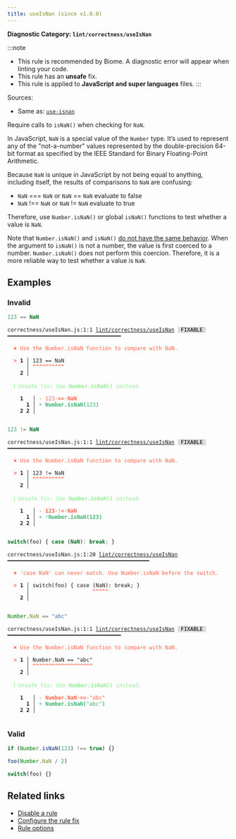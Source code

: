 ```yaml
---
title: useIsNan (since v1.0.0)
---
```


**Diagnostic Category: `lint/correctness/useIsNan`**

:::note
- This rule is recommended by Biome. A diagnostic error will appear when linting your code.
- This rule has an **unsafe** fix.
- This rule is applied to **JavaScript and super languages** files.
:::

Sources: 
- Same as: <a href="https://eslint.org/docs/latest/rules/use-isnan" target="_blank"><code>use-isnan</code></a>

Require calls to `isNaN()` when checking for `NaN`.

In JavaScript, `NaN` is a special value of the `Number` type.
It’s used to represent any of the "not-a-number" values represented by the double-precision 64-bit format as specified by the IEEE Standard for Binary Floating-Point Arithmetic.

Because `NaN` is unique in JavaScript by not being equal to anything, including itself, the results of comparisons to `NaN` are confusing:

- `NaN` === `NaN` or `NaN` == `NaN` evaluate to false
- `NaN` !== `NaN` or `NaN` != `NaN` evaluate to true

Therefore, use `Number.isNaN()` or global `isNaN()` functions to test whether a value is `NaN`.

Note that `Number.isNaN()` and `isNaN()` [do not have the same behavior](https://developer.mozilla.org/en-US/docs/Web/JavaScript/Reference/Global_Objects/isNaN#description).
When the argument to `isNaN()` is not a number, the value is first coerced to a number.
`Number.isNaN()` does not perform this coercion.
Therefore, it is a more reliable way to test whether a value is `NaN`.

## Examples

### Invalid

```jsx
123 == NaN
```

<pre class="language-text"><code class="language-text">correctness/useIsNan.js:1:1 <a href="https://biomejs.dev/linter/rules/use-is-nan">lint/correctness/useIsNan</a> <span style="color: #000; background-color: #ddd;"> FIXABLE </span> ━━━━━━━━━━━━━━━━━━━━━━━━━━━━━━━━━━━━

<strong><span style="color: Tomato;">  </span></strong><strong><span style="color: Tomato;">✖</span></strong> <span style="color: Tomato;">Use the Number.isNaN function to compare with NaN.</span>
  
<strong><span style="color: Tomato;">  </span></strong><strong><span style="color: Tomato;">&gt;</span></strong> <strong>1 │ </strong>123 == NaN
   <strong>   │ </strong><strong><span style="color: Tomato;">^</span></strong><strong><span style="color: Tomato;">^</span></strong><strong><span style="color: Tomato;">^</span></strong><strong><span style="color: Tomato;">^</span></strong><strong><span style="color: Tomato;">^</span></strong><strong><span style="color: Tomato;">^</span></strong><strong><span style="color: Tomato;">^</span></strong><strong><span style="color: Tomato;">^</span></strong><strong><span style="color: Tomato;">^</span></strong><strong><span style="color: Tomato;">^</span></strong>
    <strong>2 │ </strong>
  
<strong><span style="color: lightgreen;">  </span></strong><strong><span style="color: lightgreen;">ℹ</span></strong> <span style="color: lightgreen;">Unsafe fix</span><span style="color: lightgreen;">: </span><span style="color: lightgreen;">Use </span><span style="color: lightgreen;"><strong>Number.isNaN()</strong></span><span style="color: lightgreen;"> instead.</span>
  
    <strong>1</strong>  <strong> │ </strong><span style="color: Tomato;">-</span> <span style="color: Tomato;">1</span><span style="color: Tomato;">2</span><span style="color: Tomato;">3</span><span style="color: Tomato;"><span style="opacity: 0.8;"><strong>·</strong></span></span><span style="color: Tomato;"><strong>=</strong></span><span style="color: Tomato;"><strong>=</strong></span><span style="color: Tomato;"><span style="opacity: 0.8;"><strong>·</strong></span></span><span style="color: Tomato;"><strong>N</strong></span><span style="color: Tomato;"><strong>a</strong></span><span style="color: Tomato;"><strong>N</strong></span>
      <strong>1</strong><strong> │ </strong><span style="color: MediumSeaGreen;">+</span> <span style="color: MediumSeaGreen;"><strong>N</strong></span><span style="color: MediumSeaGreen;"><strong>u</strong></span><span style="color: MediumSeaGreen;"><strong>m</strong></span><span style="color: MediumSeaGreen;"><strong>b</strong></span><span style="color: MediumSeaGreen;"><strong>e</strong></span><span style="color: MediumSeaGreen;"><strong>r</strong></span><span style="color: MediumSeaGreen;"><strong>.</strong></span><span style="color: MediumSeaGreen;"><strong>i</strong></span><span style="color: MediumSeaGreen;"><strong>s</strong></span><span style="color: MediumSeaGreen;"><strong>N</strong></span><span style="color: MediumSeaGreen;"><strong>a</strong></span><span style="color: MediumSeaGreen;"><strong>N</strong></span><span style="color: MediumSeaGreen;"><strong>(</strong></span><span style="color: MediumSeaGreen;">1</span><span style="color: MediumSeaGreen;">2</span><span style="color: MediumSeaGreen;">3</span><span style="color: MediumSeaGreen;"><strong>)</strong></span>
    <strong>2</strong> <strong>2</strong><strong> │ </strong>  
  
</code></pre>

```jsx
123 != NaN
```

<pre class="language-text"><code class="language-text">correctness/useIsNan.js:1:1 <a href="https://biomejs.dev/linter/rules/use-is-nan">lint/correctness/useIsNan</a> <span style="color: #000; background-color: #ddd;"> FIXABLE </span> ━━━━━━━━━━━━━━━━━━━━━━━━━━━━━━━━━━━━

<strong><span style="color: Tomato;">  </span></strong><strong><span style="color: Tomato;">✖</span></strong> <span style="color: Tomato;">Use the Number.isNaN function to compare with NaN.</span>
  
<strong><span style="color: Tomato;">  </span></strong><strong><span style="color: Tomato;">&gt;</span></strong> <strong>1 │ </strong>123 != NaN
   <strong>   │ </strong><strong><span style="color: Tomato;">^</span></strong><strong><span style="color: Tomato;">^</span></strong><strong><span style="color: Tomato;">^</span></strong><strong><span style="color: Tomato;">^</span></strong><strong><span style="color: Tomato;">^</span></strong><strong><span style="color: Tomato;">^</span></strong><strong><span style="color: Tomato;">^</span></strong><strong><span style="color: Tomato;">^</span></strong><strong><span style="color: Tomato;">^</span></strong><strong><span style="color: Tomato;">^</span></strong>
    <strong>2 │ </strong>
  
<strong><span style="color: lightgreen;">  </span></strong><strong><span style="color: lightgreen;">ℹ</span></strong> <span style="color: lightgreen;">Unsafe fix</span><span style="color: lightgreen;">: </span><span style="color: lightgreen;">Use </span><span style="color: lightgreen;"><strong>Number.isNaN()</strong></span><span style="color: lightgreen;"> instead.</span>
  
    <strong>1</strong>  <strong> │ </strong><span style="color: Tomato;">-</span> <span style="color: Tomato;"><strong>1</strong></span><span style="color: Tomato;"><strong>2</strong></span><span style="color: Tomato;"><strong>3</strong></span><span style="color: Tomato;"><span style="opacity: 0.8;"><strong>·</strong></span></span><span style="color: Tomato;">!</span><span style="color: Tomato;"><strong>=</strong></span><span style="color: Tomato;"><span style="opacity: 0.8;"><strong>·</strong></span></span><span style="color: Tomato;"><strong>N</strong></span><span style="color: Tomato;"><strong>a</strong></span><span style="color: Tomato;"><strong>N</strong></span>
      <strong>1</strong><strong> │ </strong><span style="color: MediumSeaGreen;">+</span> <span style="color: MediumSeaGreen;">!</span><span style="color: MediumSeaGreen;"><strong>N</strong></span><span style="color: MediumSeaGreen;"><strong>u</strong></span><span style="color: MediumSeaGreen;"><strong>m</strong></span><span style="color: MediumSeaGreen;"><strong>b</strong></span><span style="color: MediumSeaGreen;"><strong>e</strong></span><span style="color: MediumSeaGreen;"><strong>r</strong></span><span style="color: MediumSeaGreen;"><strong>.</strong></span><span style="color: MediumSeaGreen;"><strong>i</strong></span><span style="color: MediumSeaGreen;"><strong>s</strong></span><span style="color: MediumSeaGreen;"><strong>N</strong></span><span style="color: MediumSeaGreen;"><strong>a</strong></span><span style="color: MediumSeaGreen;"><strong>N</strong></span><span style="color: MediumSeaGreen;"><strong>(</strong></span><span style="color: MediumSeaGreen;"><strong>1</strong></span><span style="color: MediumSeaGreen;"><strong>2</strong></span><span style="color: MediumSeaGreen;"><strong>3</strong></span><span style="color: MediumSeaGreen;"><strong>)</strong></span>
    <strong>2</strong> <strong>2</strong><strong> │ </strong>  
  
</code></pre>

```jsx
switch(foo) { case (NaN): break; }
```

<pre class="language-text"><code class="language-text">correctness/useIsNan.js:1:20 <a href="https://biomejs.dev/linter/rules/use-is-nan">lint/correctness/useIsNan</a> ━━━━━━━━━━━━━━━━━━━━━━━━━━━━━━━━━━━━━━━━━━━━━

<strong><span style="color: Tomato;">  </span></strong><strong><span style="color: Tomato;">✖</span></strong> <span style="color: Tomato;">'case NaN' can never match. Use Number.isNaN before the switch.</span>
  
<strong><span style="color: Tomato;">  </span></strong><strong><span style="color: Tomato;">&gt;</span></strong> <strong>1 │ </strong>switch(foo) { case (NaN): break; }
   <strong>   │ </strong>                   <strong><span style="color: Tomato;">^</span></strong><strong><span style="color: Tomato;">^</span></strong><strong><span style="color: Tomato;">^</span></strong><strong><span style="color: Tomato;">^</span></strong><strong><span style="color: Tomato;">^</span></strong>
    <strong>2 │ </strong>
  
</code></pre>

```jsx
Number.NaN == "abc"
```

<pre class="language-text"><code class="language-text">correctness/useIsNan.js:1:1 <a href="https://biomejs.dev/linter/rules/use-is-nan">lint/correctness/useIsNan</a> <span style="color: #000; background-color: #ddd;"> FIXABLE </span> ━━━━━━━━━━━━━━━━━━━━━━━━━━━━━━━━━━━━

<strong><span style="color: Tomato;">  </span></strong><strong><span style="color: Tomato;">✖</span></strong> <span style="color: Tomato;">Use the Number.isNaN function to compare with NaN.</span>
  
<strong><span style="color: Tomato;">  </span></strong><strong><span style="color: Tomato;">&gt;</span></strong> <strong>1 │ </strong>Number.NaN == &quot;abc&quot;
   <strong>   │ </strong><strong><span style="color: Tomato;">^</span></strong><strong><span style="color: Tomato;">^</span></strong><strong><span style="color: Tomato;">^</span></strong><strong><span style="color: Tomato;">^</span></strong><strong><span style="color: Tomato;">^</span></strong><strong><span style="color: Tomato;">^</span></strong><strong><span style="color: Tomato;">^</span></strong><strong><span style="color: Tomato;">^</span></strong><strong><span style="color: Tomato;">^</span></strong><strong><span style="color: Tomato;">^</span></strong><strong><span style="color: Tomato;">^</span></strong><strong><span style="color: Tomato;">^</span></strong><strong><span style="color: Tomato;">^</span></strong><strong><span style="color: Tomato;">^</span></strong><strong><span style="color: Tomato;">^</span></strong><strong><span style="color: Tomato;">^</span></strong><strong><span style="color: Tomato;">^</span></strong><strong><span style="color: Tomato;">^</span></strong><strong><span style="color: Tomato;">^</span></strong>
    <strong>2 │ </strong>
  
<strong><span style="color: lightgreen;">  </span></strong><strong><span style="color: lightgreen;">ℹ</span></strong> <span style="color: lightgreen;">Unsafe fix</span><span style="color: lightgreen;">: </span><span style="color: lightgreen;">Use </span><span style="color: lightgreen;"><strong>Number.isNaN()</strong></span><span style="color: lightgreen;"> instead.</span>
  
    <strong>1</strong>  <strong> │ </strong><span style="color: Tomato;">-</span> <span style="color: Tomato;"><strong>N</strong></span><span style="color: Tomato;"><strong>u</strong></span><span style="color: Tomato;"><strong>m</strong></span><span style="color: Tomato;"><strong>b</strong></span><span style="color: Tomato;"><strong>e</strong></span><span style="color: Tomato;"><strong>r</strong></span><span style="color: Tomato;"><strong>.</strong></span><span style="color: Tomato;"><strong>N</strong></span><span style="color: Tomato;"><strong>a</strong></span><span style="color: Tomato;"><strong>N</strong></span><span style="color: Tomato;"><span style="opacity: 0.8;"><strong>·</strong></span></span><span style="color: Tomato;"><strong>=</strong></span><span style="color: Tomato;"><strong>=</strong></span><span style="color: Tomato;"><span style="opacity: 0.8;"><strong>·</strong></span></span><span style="color: Tomato;">&quot;</span><span style="color: Tomato;">a</span><span style="color: Tomato;">b</span><span style="color: Tomato;">c</span><span style="color: Tomato;">&quot;</span>
      <strong>1</strong><strong> │ </strong><span style="color: MediumSeaGreen;">+</span> <span style="color: MediumSeaGreen;"><strong>N</strong></span><span style="color: MediumSeaGreen;"><strong>u</strong></span><span style="color: MediumSeaGreen;"><strong>m</strong></span><span style="color: MediumSeaGreen;"><strong>b</strong></span><span style="color: MediumSeaGreen;"><strong>e</strong></span><span style="color: MediumSeaGreen;"><strong>r</strong></span><span style="color: MediumSeaGreen;"><strong>.</strong></span><span style="color: MediumSeaGreen;"><strong>i</strong></span><span style="color: MediumSeaGreen;"><strong>s</strong></span><span style="color: MediumSeaGreen;"><strong>N</strong></span><span style="color: MediumSeaGreen;"><strong>a</strong></span><span style="color: MediumSeaGreen;"><strong>N</strong></span><span style="color: MediumSeaGreen;"><strong>(</strong></span><span style="color: MediumSeaGreen;">&quot;</span><span style="color: MediumSeaGreen;">a</span><span style="color: MediumSeaGreen;">b</span><span style="color: MediumSeaGreen;">c</span><span style="color: MediumSeaGreen;">&quot;</span><span style="color: MediumSeaGreen;"><strong>)</strong></span>
    <strong>2</strong> <strong>2</strong><strong> │ </strong>  
  
</code></pre>

### Valid

```jsx
if (Number.isNaN(123) !== true) {}

foo(Number.NaN / 2)

switch(foo) {}
```

## Related links

- [Disable a rule](/linter/#disable-a-lint-rule)
- [Configure the rule fix](/linter#configure-the-rule-fix)
- [Rule options](/linter/#rule-options)
